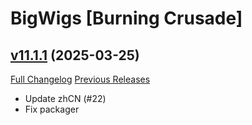 # BigWigs [Burning Crusade]

## [v11.1.1](https://github.com/BigWigsMods/BigWigs_BurningCrusade/tree/v11.1.1) (2025-03-25)
[Full Changelog](https://github.com/BigWigsMods/BigWigs_BurningCrusade/compare/v11.1.0...v11.1.1) [Previous Releases](https://github.com/BigWigsMods/BigWigs_BurningCrusade/releases)

- Update zhCN (#22)  
- Fix packager  
